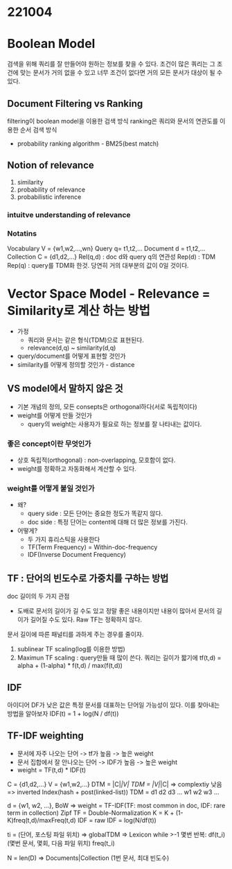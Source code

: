 # 221004
# Boolean Model
검색을 위해 쿼리를 잘 만들어야 원하는 정보를 찾을 수 있다.
조건이 많은 쿼리는 그 조건에 맞는 문서가 거의 없을 수 있고 너무 조건이 없다면 거의 모든 문서가 대상이 될 수 있다.

## Document Filtering vs Ranking
filtering이 boolean model을 이용한 검색 방식
ranking은 쿼리와 문서의 연관도를 이용한 순서 검색 방식
- probability ranking algorithm - BM25(best match)

## Notion of relevance
1. similarity
2. probability of relevance
3. probabilistic inference

### intuitve understanding of relevance
### Notatins
Vocabulary V = {w1,w2,...,wn}
Query q= t1,t2,...
Document d = t1,t2,...
Collection C = {d1,d2,...}
Rel(q,d) : doc d와 query q의 연관성
Rep(d) : TDM
Rep(q) : query를 TDM화 한것. 당연히 거의 대부분의 값이 0일 것이다.

# Vector Space Model - Relevance = Similarity로 계산 하는 방법
- 가정
  - 쿼리와 문서는 같은 형식(TDM)으로 표현된다.
  - relevance(d,q) ~ similarity(d,q)
- query/document를 어떻게 표현할 것인가
- similarity를 어떻게 정의할 것인가 - distance

## VS model에서 말하지 않은 것
- 기본 개념의 정의, 모든 consepts은 orthogonal하다(서로 독립적이다)
- weight를 어떻게 만들 것인가
  - query의 weight는 사용자가 필요로 하는 정보를 잘 나타내는 값이다.

### 좋은 concept이란 무엇인가
- 상호 독립적(orthogonal) : non-overlapping, 모호함이 없다.
- weight를 정확하고 자동화해서 계산할 수 있다.

### weight를 어떻게 붙일 것인가
- 왜?
  - query side : 모든 단어는 중요한 정도가 똑같지 않다.
  - doc side : 특정 단어는 content에 대해 더 많은 정보를 가진다.
- 어떻게?
  - 두 가지 휴리스틱을 사용한다
  - TF(Term Frequency) = Within-doc-frequency
  - IDF(Inverse Document Frequency)

## TF : 단어의 빈도수로 가중치를 구하는 방법
doc 길이의 두 가지 관점
- 도배로 문서의 길이가 길 수도 있고 정말 좋은 내용이지만 내용이 많아서 문서의 길이가 길어질 수도 있다.
Raw TF는 정확하지 않다.

문서 길이에 따른 패널티를 과하게 주는 경우를 줄이자.

1. sublinear TF scaling(log를 이용한 방법)
2. Maximun TF scaling : query만들 때 많이 쓴다. 쿼리는 길이가 짧기에
   tf(t,d) = alpha + (1-alpha) * f(t,d) / max(f(t,d))


## IDF
아이디어 DF가 낮은 값은 특정 문서를 대표하는 단어일 가능성이 있다. 이를 찾아내는 방법을 알아보자
IDF(t) = 1 + log(N / df(t))

## TF-IDF weighting
- 문서에 자주 나오는 단어 -> tf가 높음 -> 높은 weight
- 문서 집합에서 잘 안나오는 단어 -> IDF가 높음 -> 높은 weight
- weight = TF(t,d) * IDF(t)

C = {d1,d2,...}
V = {w1,w2,...}
DTM = |C|*|V|
TDM = |V|*|C| => complextiy 낮음
              => inverted Index(hash + post(linked-list))
TDM =   d1  d2  d3  ...
      w1
      w2
      w3
      ...

d = {w1, w2, ...}, BoW
=> weight = TF-IDF(TF: most common in doc, IDF: rare term in collection) Zipf
TF = Double-Normalization K = K + (1-K)freq(t,d)/maxFreq(t,d)
IDF = raw IDF = log(N/df(t))

ti = (단어, 포스팅 파일 위치) => globalTDM => Lexicon
while >-1
  몇번 반복: df(t_i)
  (몇번 문서, 몇회, 다음 파일 위치)
        freq(t_i)

N = len(D)
=> Documents|Collection
  (1번 문서, 최대 빈도수)